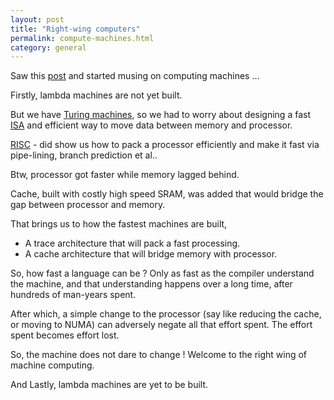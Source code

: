 ```yaml
---
layout: post
title: "Right-wing computers"
permalink: compute-machines.html
category: general
---
```


Saw this [post][post-link] and started musing on computing machines ...

Firstly, lambda machines are not yet built.

But we have [Turing machines][turing-machines-link], so we had to worry
about designing a fast [ISA][ISA-link] and efficient way to move data
between memory and processor.

[RISC][RISC-link] - did show us how to pack a processor efficiently
and make it fast via pipe-lining, branch prediction et al..

Btw, processor got faster while memory lagged behind.

Cache, built with costly high speed SRAM, was added that would bridge
the gap between processor and memory.

That brings us to how the fastest machines are built,

- A trace architecture that will pack a fast processing.
- A cache architecture that will bridge memory with processor.

So, how fast a language can be ? Only as fast as the compiler understand
the machine, and that understanding happens over a long time, after
hundreds of man-years spent.

After which, a simple change to the processor (say like reducing the cache, or
moving to NUMA) can adversely negate all that effort spent. The effort spent
becomes effort lost.

So, the machine does not dare to change ! Welcome to the right wing of
machine computing.

And Lastly, lambda machines are yet to be built.

[post-link]: http://zhen.org/blog/go-vs-java-decoding-billions-of-integers-per-second
[turing-machines-link]: https://en.wikipedia.org/wiki/Turing_machine
[RISC-link]: https://en.wikipedia.org/wiki/Reduced_instruction_set_computing
[ISA-link]: https://en.wikipedia.org/wiki/Instruction_set
